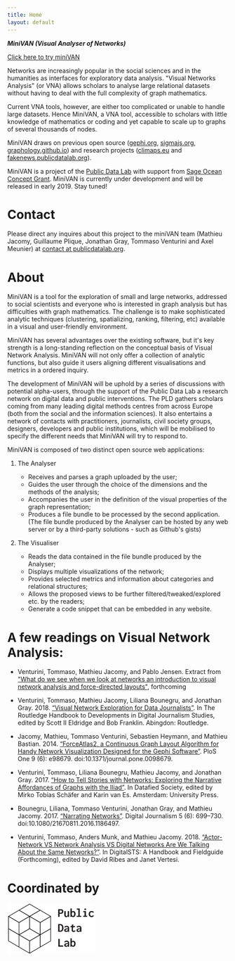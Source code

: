 ```yaml
---
title: Home
layout: default
---
```


***MiniVAN (Visual Analyser of Networks)***


[Click here to try miniVAN](https://medialab.github.io/minivan/#!/)

Networks are increasingly popular in the social sciences and in the humanities as interfaces for exploratory data analysis. "Visual Networks Analysis" (or VNA) allows scholars to analyse large relational datasets without having to deal with the full complexity of graph mathematics.

Current VNA tools, however, are either too complicated or unable to handle large datasets. Hence MiniVAN, a VNA tool, accessible to scholars with little knowledge of mathematics or coding and yet capable to scale up to graphs of several thousands of nodes.

MiniVAN draws on previous open source ([gephi.org](http://gephi.org), [sigmajs.org](http://sigmajs.org), [graphology.github.io](http://graphology.github.io)) and research projects ([climaps.eu](http://climaps.eu) and [fakenews.publicdatalab.org](http://fakenews.publicdatalab.org)).

MiniVAN is a project of the [Public Data Lab](http://publicdatalab.org/) with support from [Sage Ocean Concept Grant](https://ocean.sagepub.com/concept-grants/).
MiniVAN is currently under development and will be released in early 2019. Stay tuned!

<!--more-->

# Contact

Please direct any inquires about this project to the miniVAN team (Mathieu Jacomy, Guillaume Plique, Jonathan Gray, Tommaso Venturini and Axel Meunier) at [contact at publicdatalab.org](mailto:contact@publicdatalab.org).

# About

MiniVAN is a tool for the exploration of small and large networks, addressed to social scientists and everyone who is interested in graph analysis but has difficulties with graph mathematics. The challenge is to make sophisticated analytic techniques (clustering, spatializing, ranking, filtering, etc) available in a visual and user-friendly environment.

MiniVAN has several advantages over the existing software, but it's key strength is a long-standing reflection on the conceptual basis of Visual Network Analysis. MiniVAN will not only offer a collection of analytic functions, but also guide it users aligning different visualisations and metrics in a ordered inquiry.

The development of MiniVAN will be uphold by a series of discussions with potential alpha-users, through the support of the Public Data Lab a research network on digital data and public interventions. The PLD gathers scholars coming from many leading digital methods centres from across Europe (both from the social and the information sciences). It also entertains a network of contacts with practitioners, journalists, civil society groups, designers, developers and public institutions, which will be mobilised to specify the different needs that MiniVAN will try to respond to.

MiniVAN is composed of two distinct open source web applications:

1. The Analyser
	- Receives and parses a graph uploaded by the user;
	- Guides the user through the choice of the dimensions and the methods of the analysis;
	- Accompanies the user in the definition of the visual properties of the graph representation;
	- Produces a file bundle to be processed by the second application.
(The file bundle produced by the Analyser can be hosted by any web server or by a third-party solutions - such as Github's gists)


2. The Visualiser
	- Reads the data contained in the file bundle produced by the Analyser;
	- Displays multiple visualizations of the network;
	- Provides selected metrics and information about categories and relational structures;
	- Allows the proposed views to be further filtered/tweaked/explored etc. by the readers;
	- Generate a code snippet that can be embedded in any website.


# A few readings on Visual Network Analysis:

- Venturini, Tommaso, Mathieu Jacomy, and Pablo Jensen. Extract from ["What do we see when we look at networks an introduction to visual network analysis and force-directed layouts"](http://www.tommasoventurini.it/wp/wp-content/uploads/2018/10/VisualNetworkAnalysis-TheJazzNetwork.pdf), forthcoming

- Venturini, Tommaso, Mathieu Jacomy, Liliana Bounegru, and Jonathan Gray. 2018. [“Visual Network Exploration for Data Journalists”](http://www.tommasoventurini.it/wp/wp-content/uploads/2017/10/VenturiniEtAl_VisualNetworkExploration.pdf). In The Routledge Handbook to Developments in Digital Journalism Studies, edited by Scott II Eldridge and Bob Franklin. Abingdon: Routledge.

- Jacomy, Mathieu, Tommaso Venturini, Sebastien Heymann, and Mathieu Bastian. 2014. [“ForceAtlas2, a Continuous Graph Layout Algorithm for Handy Network Visualization Designed for the Gephi Software”](http://www.plosone.org/article/info%3Adoi%2F10.1371%2Fjournal.pone.0098679). PloS One 9 (6): e98679. doi:10.1371/journal.pone.0098679.

- Venturini, Tommaso, Liliana Bounegru, Mathieu Jacomy, and Jonathan Gray. 2017. [“How to Tell Stories with Networks: Exploring the Narrative Affordances of Graphs with the Iliad”](http://www.tommasoventurini.it/wp/wp-content/uploads/2016/01/How_to_Tell_Stories_with_Networks_PreprintVersion.pdf). In Datafied Society, edited by Mirko Tobias Schäfer and Karin van Es. Amsterdam: University Press.

- Bounegru, Liliana, Tommaso Venturini, Jonathan Gray, and Mathieu Jacomy. 2017. [“Narrating Networks”](http://www.tommasoventurini.it/wp/how-to-tell-stories-with-networks-exploring-the-narrative-affordances-of-graphs-with-the-iliad/). Digital Journalism 5 (6): 699–730. doi:10.1080/21670811.2016.1186497.

- Venturini, Tommaso, Anders Munk, and Mathieu Jacomy. 2018. [“Actor-Network VS Network Analysis VS Digital Networks Are We Talking About the Same Networks?”](http://www.tommasoventurini.it/wp/wp-content/uploads/2015/05/Venturini-Munk_Jacomy_ANT-vs-SNA-vs-NET.pdf). In DigitalSTS: A Handbook and Fieldguide (Forthcoming), edited by David Ribes and Janet Vertesi.

# Coordinated by

<img src="assets/images/logo-publicdatalab.svg" alt="drawing" width="200"/>
